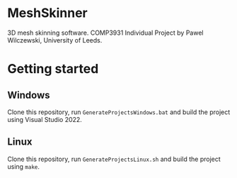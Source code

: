 # MeshSkinner

3D mesh skinning software. COMP3931 Individual Project by Pawel Wilczewski, University of Leeds.

# Getting started

## Windows

Clone this repository, run `GenerateProjectsWindows.bat` and build the project using Visual Studio 2022.

## Linux

Clone this repository, run `GenerateProjectsLinux.sh` and build the project using `make`.
